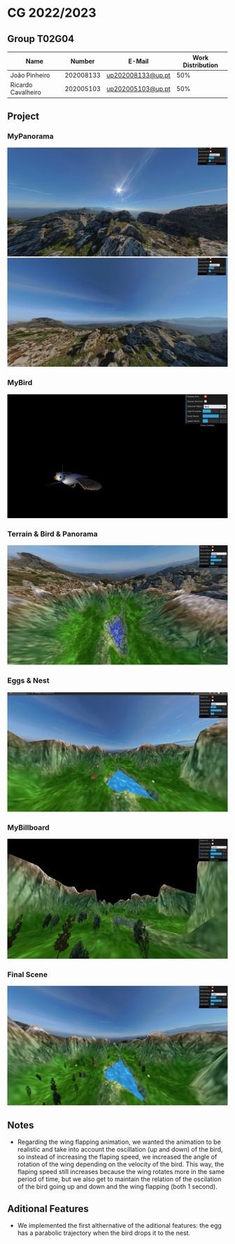 # CG 2022/2023

## Group T02G04
| Name               | Number    | E-Mail             | Work Distribution |
| ------------------ | --------- | ------------------ | ----------------- |
| João Pinheiro      | 202008133 | up202008133@up.pt  | 50%               |
| Ricardo Cavalheiro | 202005103 | up202005103@up.pt  | 50%               |

## Project


### MyPanorama
![Screenshot 1](screenshots/cg-t02g04-proj-1-a.png)
![Screenshot 2](screenshots/cg-t02g04-proj-1-b.png)

### MyBird
![Screenshot 2](screenshots/cg-t02g04-proj-2.png)

### Terrain & Bird & Panorama
![Screenshot 4](screenshots/cg-t02g04-proj-3-b.png)

### Eggs & Nest
![Screenshot 5](screenshots/cg-t02g04-proj-4.png)

### MyBillboard
![Screenshot 6](screenshots/cg-t02g04-proj-5.png)

### Final Scene
![Screenshot 7](screenshots/cg-t02g04-proj-6.png)

## Notes
- Regarding the wing flapping animation, we wanted the animation to be realistic and take into account the oscillation (up and down) of the bird, so instead of increasing the flaping speed, we increased the angle of rotation of the wing depending on the velocity of the bird. This way, 
the flaping speed still increases because the wing rotates more in the same period of time, but we also get to maintain the relation of the oscilation of the bird going up and down and the wing flapping (both 1 second).

## Aditional Features
- We implemented the first althernative of the aditional features: the egg has a parabolic trajectory when the bird drops it to the nest.
